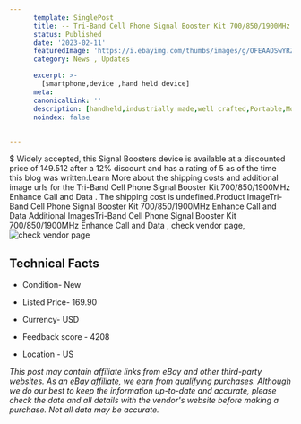```yaml
---
      template: SinglePost
      title: -- Tri-Band Cell Phone Signal Booster Kit 700/850/1900MHz Enhance Call and Data 
      status: Published
      date: '2023-02-11'
      featuredImage: 'https://i.ebayimg.com/thumbs/images/g/OFEAAOSwYRZg8QOW/s-l225.jpg'
      category: News , Updates

      excerpt: >-
        [smartphone,device ,hand held device]
      meta:
      canonicalLink: ''
      description: [handheld,industrially made,well crafted,Portable,Mobile,Compact,Convenient,Lightweight,Maneuverable,Man-portable,Miniature,Carriable,Hand-held,Light,Holdable,Transportable,Mobile device,Pocket-sized,On-the-go,Wireless,Cordless,Compact size,Convenient size, smartphone,device ,hand held device]
      noindex: false

        
---
```

$
    Widely accepted, this Signal Boosters device is available at a discounted price of 149.512 after a 12% discount and has a rating of 5 as of the time this blog was written.Learn More about the shipping costs and additional image urls for the Tri-Band Cell Phone Signal Booster Kit 700/850/1900MHz Enhance Call and Data . The shipping cost is undefined.Product ImageTri-Band Cell Phone Signal Booster Kit 700/850/1900MHz Enhance Call and Data Additional ImagesTri-Band Cell Phone Signal Booster Kit 700/850/1900MHz Enhance Call and Data , check vendor page, ![check vendor page](https://origin-galleryplus.ebayimg.com/ws/web/224536203942_2_0_1/225x225.jpg,https://origin-galleryplus.ebayimg.com/ws/web/224536203942_3_0_1/225x225.jpg,https://origin-galleryplus.ebayimg.com/ws/web/224536203942_4_0_1/225x225.jpg,https://origin-galleryplus.ebayimg.com/ws/web/224536203942_5_0_1/225x225.jpg,https://origin-galleryplus.ebayimg.com/ws/web/224536203942_6_0_1/225x225.jpg,https://origin-galleryplus.ebayimg.com/ws/web/224536203942_7_0_1/225x225.jpg,https://origin-galleryplus.ebayimg.com/ws/web/224536203942_8_0_1/225x225.jpg)
    
    

 ## Technical Facts 



     
      

 - Condition- New 


      

 - Listed Price- 169.90 


      

 - Currency- USD 


      

 - Feedback score - 4208 


      

 - Location - US 


      
      

 *_This post may contain affiliate links from eBay and other third-party websites. As an eBay affiliate, we earn from qualifying purchases. Although we do our best to keep the information up-to-date and accurate, please check the date and all details with the vendor's website before making a purchase. Not all data may be accurate._*



    
    
    
    
    